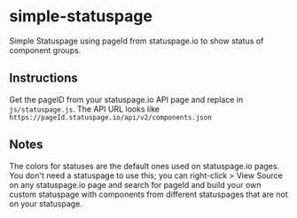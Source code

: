 # simple-statuspage
Simple Statuspage using pageId from statuspage.io to show status of component groups.

## Instructions
Get the pageID from your statuspage.io API page and replace in `js/statuspage.js`.  The API URL looks like `https://pageId.statuspage.io/api/v2/components.json`

## Notes
The colors for statuses are the default ones used on statuspage.io pages.  You don't need a statuspage to use this; you can right-click > View Source on any statuspage.io page and search for pageId and build your own custom statuspage with components from different statuspages that are not on your statuspage.
